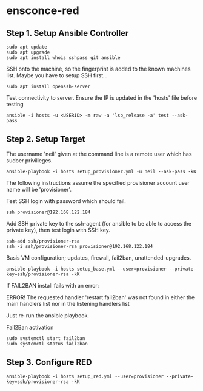 # ensconce-red

## Step 1. Setup Ansible Controller

```
sudo apt update
sudo apt upgrade
sudo apt install whois sshpass git ansible
```

SSH onto the machine, so the fingerprint is added to the known machines list. Maybe you have to setup SSH first...

```
sudo apt install openssh-server
```

Test connectivity to server. Ensure the IP is updated in the 'hosts' file before testing 
```
ansible -i hosts -u <USERID> -m raw -a 'lsb_release -a' test --ask-pass
```

## Step 2. Setup Target

The username 'neil' given at the command line is a remote user which has sudoer privilieges. 
```
ansible-playbook -i hosts setup_provisioner.yml -u neil --ask-pass -kK
```

The following instructions assume the specified provisioner account user name will be 'provisioner'.

Test SSH login with password which should fail.
```
ssh provisioner@192.168.122.184
```

Add SSH private key to the ssh-agent (for ansible to be able to access the private key), then test login with SSH key. 
```
ssh-add ssh/provisioner-rsa
ssh -i ssh/provisioner-rsa provisioner@192.168.122.184 
```

Basis VM configuration; updates, firewall, fail2ban, unattended-upgrades.
```
ansible-playbook -i hosts setup_base.yml --user=provisioner --private-key=ssh/provisioner-rsa -kK
```

If FAIL2BAN install fails with an error:

ERROR! The requested handler 'restart fail2ban' was not found in either the main handlers list nor in the listening handlers list

Just re-run the ansible playbook.

Fail2Ban activation
```
sudo systemctl start fail2ban
sudo systemctl status fail2ban
```

## Step 3. Configure RED

```
ansible-playbook -i hosts setup_red.yml --user=provisioner --private-key=ssh/provisioner-rsa -kK
```
